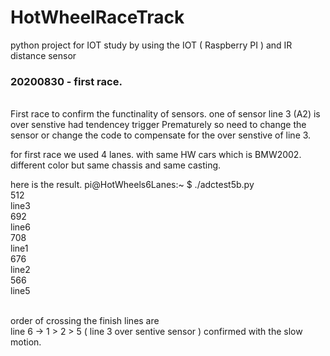 # HotWheelRaceTrack
python project for IOT study
by using the IOT ( Raspberry PI ) and IR distance sensor 
<br>
<h3>20200830 - first race.</h3>
<br>
First race to confirm the functinality of sensors.
one of sensor line 3 (A2) is over senstive had tendencey trigger Prematurely so need to change the sensor or change the code to 
compensate for the over senstive of line 3. 

for first race we used 4 lanes.
with same HW cars which is BMW2002. 
different color but same chassis and same casting. 



here is the result.
pi@HotWheels6Lanes:~ $ ./adctest5b.py
<br>
512
<br>
line3
<br>
692
<br>
line6
<br>
708
<br>
line1
<br>
676
<br>
line2
<br>
566
<br>
line5

<br>
order of crossing the finish lines are 
<br>
line 6 -> 1 > 2 > 5
( line 3 over sentive sensor ) 
confirmed with the slow motion.  

